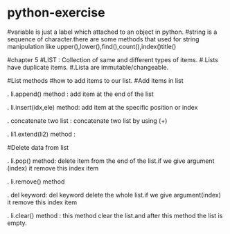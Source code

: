 # python-exercise

#variable is just a label which attached to an object in python.
#string is a sequence of character.there are some methods that used for string manipulation like upper(),lower(),find(),count(),index()title()

#chapter 5
#LIST : Collection of same and different types of items.
#.Lists have duplicate items.
#.Lista are immutable/changeable.

#List methods
#how to add items to our list.
#Add items in list

. li.append() method : add item at the end of the list

. li.insert(idx,ele) method: add item at the specific position or index

. concatenate two list : concatenate two list by using (+)

. li1.extend(li2) method :

#Delete data from list

. li.pop() method: delete item from the end of the list.if we give argument (index) it remove this index item

. li.remove() method

. del keyword: del keyword delete the whole list.if we give argument(index) it remove this index item

. li.clear() method : this method clear the list.and after this method the list is empty.

